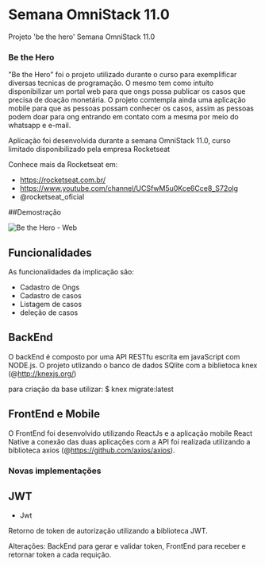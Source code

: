 # Semana OmniStack 11.0
Projeto 'be the hero' Semana OmniStack 11.0




### Be the Hero

"Be the Hero" foi o projeto utilizado durante o curso para exemplificar diversas tecnicas de programação. O mesmo tem como intuíto
disponibilizar um portal web para que ongs possa publicar os casos que precisa de doação monetária. O projeto comtempla ainda
uma aplicação mobile para que as pessoas possam conhecer os casos, assim as pessoas podem doar para ong entrando em contato com a mesma
por meio do whatsapp e e-mail. 
 
Aplicação foi desenvolvida durante a semana OmniStack 11.0, curso limitado disponibilizado pela empresa Rocketseat

Conhece mais da Rocketseat em: 

- https://rocketseat.com.br/
- https://www.youtube.com/channel/UCSfwM5u0Kce6Cce8_S72olg
- @rocketseat_oficial

##Demostração

![Be the Hero - Web](https://user-images.githubusercontent.com/32484259/81361553-096f7080-90b5-11ea-9bdf-c31db6f71713.gif)


## Funcionalidades

As funcionalidades da implicação são:

 - Cadastro de Ongs
 - Cadastro de casos
 - Listagem de casos
 - deleção de casos


## BackEnd

O backEnd é composto por uma API RESTfu escrita em javaScript com NODE.js.
O projeto utlizando o banco de dados SQlite com a biblietoca knex (@http://knexjs.org/)

para criação da base utilizar:
$ knex migrate:latest

## FrontEnd e Mobile

O FrontEnd foi desenvolvido utilizando ReactJs e a aplicação mobile React Native a conexão das duas aplicações com a API
foi realizada utilizando a biblioteca axios (@https://github.com/axios/axios).



### Novas implementações

## JWT

+ Jwt

Retorno de token de autorização utilizando a biblioteca JWT. 

Alterações: BackEnd para gerar e validar token,  FrontEnd para receber e retornar token a cada requição. 



